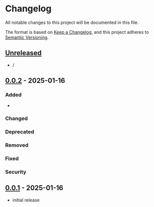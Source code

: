 # Changelog

All notable changes to this project will be documented in this file.

The format is based on [Keep a Changelog],
and this project adheres to [Semantic Versioning].

## [Unreleased]

- /

## [0.0.2] - 2025-01-16

### Added

- 

### Changed

### Deprecated

### Removed

### Fixed

### Security

## [0.0.1] - 2025-01-16

- initial release

<!-- Links -->
[keep a changelog]: https://keepachangelog.com/en/1.0.0/
[semantic versioning]: https://semver.org/spec/v2.0.0.html

<!-- Versions -->
[unreleased]: https://github.com/rbottura/p5-init/compare/v0.0.2...HEAD
[0.0.2]: https://github.com/rbottura/p5-init/compare/v0.0.1...v0.0.2
[0.0.1]: https://github.com/rbottura/p5-init/releases/tag/v0.0.1